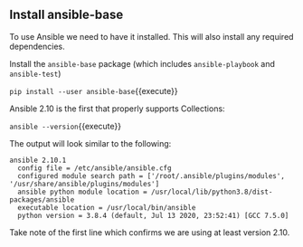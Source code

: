 ## Install ansible-base

To use Ansible we need to have it installed. This will also install any required dependencies.

Install the `ansible-base` package (which includes `ansible-playbook` and `ansible-test`)

`pip install --user ansible-base`{{execute}}

Ansible 2.10 is the first that properly supports Collections:

`ansible --version`{{execute}}

The output will look similar to the following:

```
ansible 2.10.1
  config file = /etc/ansible/ansible.cfg
  configured module search path = ['/root/.ansible/plugins/modules', '/usr/share/ansible/plugins/modules']
  ansible python module location = /usr/local/lib/python3.8/dist-packages/ansible
  executable location = /usr/local/bin/ansible
  python version = 3.8.4 (default, Jul 13 2020, 23:52:41) [GCC 7.5.0]
```

Take note of the first line which confirms we are using at least version 2.10.
